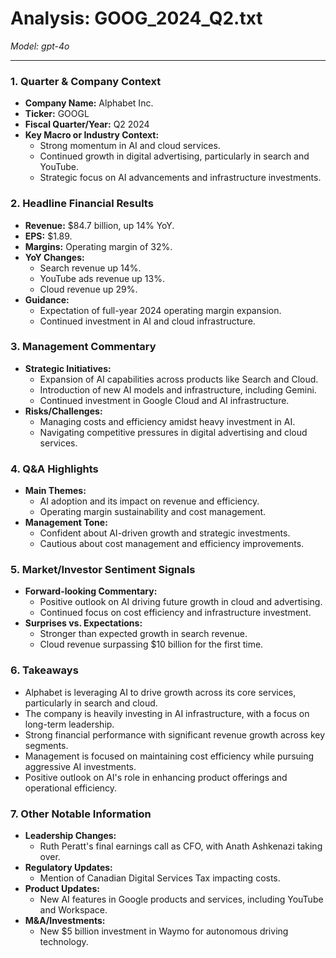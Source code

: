 # Analysis: GOOG_2024_Q2.txt

*Model: gpt-4o*

---

### 1. Quarter & Company Context
- **Company Name:** Alphabet Inc.
- **Ticker:** GOOGL
- **Fiscal Quarter/Year:** Q2 2024
- **Key Macro or Industry Context:**
  - Strong momentum in AI and cloud services.
  - Continued growth in digital advertising, particularly in search and YouTube.
  - Strategic focus on AI advancements and infrastructure investments.

### 2. Headline Financial Results
- **Revenue:** $84.7 billion, up 14% YoY.
- **EPS:** $1.89.
- **Margins:** Operating margin of 32%.
- **YoY Changes:**
  - Search revenue up 14%.
  - YouTube ads revenue up 13%.
  - Cloud revenue up 29%.
- **Guidance:**
  - Expectation of full-year 2024 operating margin expansion.
  - Continued investment in AI and cloud infrastructure.

### 3. Management Commentary
- **Strategic Initiatives:**
  - Expansion of AI capabilities across products like Search and Cloud.
  - Introduction of new AI models and infrastructure, including Gemini.
  - Continued investment in Google Cloud and AI infrastructure.
- **Risks/Challenges:**
  - Managing costs and efficiency amidst heavy investment in AI.
  - Navigating competitive pressures in digital advertising and cloud services.

### 4. Q&A Highlights
- **Main Themes:**
  - AI adoption and its impact on revenue and efficiency.
  - Operating margin sustainability and cost management.
- **Management Tone:**
  - Confident about AI-driven growth and strategic investments.
  - Cautious about cost management and efficiency improvements.

### 5. Market/Investor Sentiment Signals
- **Forward-looking Commentary:**
  - Positive outlook on AI driving future growth in cloud and advertising.
  - Continued focus on cost efficiency and infrastructure investment.
- **Surprises vs. Expectations:**
  - Stronger than expected growth in search revenue.
  - Cloud revenue surpassing $10 billion for the first time.

### 6. Takeaways
- Alphabet is leveraging AI to drive growth across its core services, particularly in search and cloud.
- The company is heavily investing in AI infrastructure, with a focus on long-term leadership.
- Strong financial performance with significant revenue growth across key segments.
- Management is focused on maintaining cost efficiency while pursuing aggressive AI investments.
- Positive outlook on AI's role in enhancing product offerings and operational efficiency.

### 7. Other Notable Information
- **Leadership Changes:**
  - Ruth Peratt's final earnings call as CFO, with Anath Ashkenazi taking over.
- **Regulatory Updates:**
  - Mention of Canadian Digital Services Tax impacting costs.
- **Product Updates:**
  - New AI features in Google products and services, including YouTube and Workspace.
- **M&A/Investments:**
  - New $5 billion investment in Waymo for autonomous driving technology.
